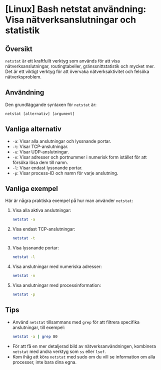 # [Linux] Bash netstat användning: Visa nätverksanslutningar och statistik

## Översikt
`netstat` är ett kraftfullt verktyg som används för att visa nätverksanslutningar, routingtabeller, gränssnittstatistik och mycket mer. Det är ett viktigt verktyg för att övervaka nätverksaktivitet och felsöka nätverksproblem.

## Användning
Den grundläggande syntaxen för `netstat` är:

```
netstat [alternativ] [argument]
```

## Vanliga alternativ
- `-a`: Visar alla anslutningar och lyssnande portar.
- `-t`: Visar TCP-anslutningar.
- `-u`: Visar UDP-anslutningar.
- `-n`: Visar adresser och portnummer i numerisk form istället för att försöka lösa dem till namn.
- `-l`: Visar endast lyssnande portar.
- `-p`: Visar process-ID och namn för varje anslutning.

## Vanliga exempel
Här är några praktiska exempel på hur man använder `netstat`:

1. Visa alla aktiva anslutningar:
   ```bash
   netstat -a
   ```

2. Visa endast TCP-anslutningar:
   ```bash
   netstat -t
   ```

3. Visa lyssnande portar:
   ```bash
   netstat -l
   ```

4. Visa anslutningar med numeriska adresser:
   ```bash
   netstat -n
   ```

5. Visa anslutningar med processinformation:
   ```bash
   netstat -p
   ```

## Tips
- Använd `netstat` tillsammans med `grep` för att filtrera specifika anslutningar, till exempel:
  ```bash
  netstat -a | grep 80
  ```
- För att få en mer detaljerad bild av nätverksanvändningen, kombinera `netstat` med andra verktyg som `ss` eller `lsof`.
- Kom ihåg att köra `netstat` med sudo om du vill se information om alla processer, inte bara dina egna.